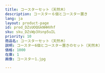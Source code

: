 ```yaml
---
title: コースターセット（天然木）
description: コースター６個とコースター置き
lang: ja
layout: product-page
id: prod_DZsUOQGkNHHVhf
sku: sku_DZsWp3Xsnp5uIL
priority: 10
商品名: コースターセット（天然木）
説明: コースター6個とコースター置きのセット（天然木）
価格: 1000
在庫: 1
画像: コースター1.jpg

---
```


